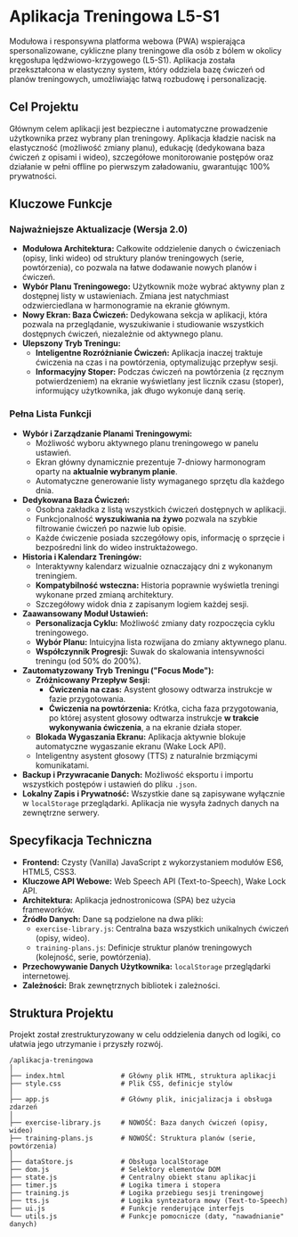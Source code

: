 # Aplikacja Treningowa L5-S1

Modułowa i responsywna platforma webowa (PWA) wspierająca spersonalizowane, cykliczne plany treningowe dla osób z bólem w okolicy kręgosłupa lędźwiowo-krzygowego (L5-S1). Aplikacja została przekształcona w elastyczny system, który oddziela bazę ćwiczeń od planów treningowych, umożliwiając łatwą rozbudowę i personalizację.

## Cel Projektu

Głównym celem aplikacji jest bezpieczne i automatyczne prowadzenie użytkownika przez wybrany plan treningowy. Aplikacja kładzie nacisk na elastyczność (możliwość zmiany planu), edukację (dedykowana baza ćwiczeń z opisami i wideo), szczegółowe monitorowanie postępów oraz działanie w pełni offline po pierwszym załadowaniu, gwarantując 100% prywatności.

## Kluczowe Funkcje

### Najważniejsze Aktualizacje (Wersja 2.0)
*   **Modułowa Architektura:** Całkowite oddzielenie danych o ćwiczeniach (opisy, linki wideo) od struktury planów treningowych (serie, powtórzenia), co pozwala na łatwe dodawanie nowych planów i ćwiczeń.
*   **Wybór Planu Treningowego:** Użytkownik może wybrać aktywny plan z dostępnej listy w ustawieniach. Zmiana jest natychmiast odzwierciedlana w harmonogramie na ekranie głównym.
*   **Nowy Ekran: Baza Ćwiczeń:** Dedykowana sekcja w aplikacji, która pozwala na przeglądanie, wyszukiwanie i studiowanie wszystkich dostępnych ćwiczeń, niezależnie od aktywnego planu.
*   **Ulepszony Tryb Treningu:**
    *   **Inteligentne Rozróżnianie Ćwiczeń:** Aplikacja inaczej traktuje ćwiczenia na czas i na powtórzenia, optymalizując przepływ sesji.
    *   **Informacyjny Stoper:** Podczas ćwiczeń na powtórzenia (z ręcznym potwierdzeniem) na ekranie wyświetlany jest licznik czasu (stoper), informujący użytkownika, jak długo wykonuje daną serię.

### Pełna Lista Funkcji

*   **Wybór i Zarządzanie Planami Treningowymi:**
    *   Możliwość wyboru aktywnego planu treningowego w panelu ustawień.
    *   Ekran główny dynamicznie prezentuje 7-dniowy harmonogram oparty na **aktualnie wybranym planie**.
    *   Automatyczne generowanie listy wymaganego sprzętu dla każdego dnia.
*   **Dedykowana Baza Ćwiczeń:**
    *   Osobna zakładka z listą wszystkich ćwiczeń dostępnych w aplikacji.
    *   Funkcjonalność **wyszukiwania na żywo** pozwala na szybkie filtrowanie ćwiczeń po nazwie lub opisie.
    *   Każde ćwiczenie posiada szczegółowy opis, informację o sprzęcie i bezpośredni link do wideo instruktażowego.
*   **Historia i Kalendarz Treningów:**
    *   Interaktywny kalendarz wizualnie oznaczający dni z wykonanym treningiem.
    *   **Kompatybilność wsteczna:** Historia poprawnie wyświetla treningi wykonane przed zmianą architektury.
    *   Szczegółowy widok dnia z zapisanym logiem każdej sesji.
*   **Zaawansowany Moduł Ustawień:**
    *   **Personalizacja Cyklu:** Możliwość zmiany daty rozpoczęcia cyklu treningowego.
    *   **Wybór Planu:** Intuicyjna lista rozwijana do zmiany aktywnego planu.
    *   **Współczynnik Progresji:** Suwak do skalowania intensywności treningu (od 50% do 200%).
*   **Zautomatyzowany Tryb Treningu ("Focus Mode"):**
    *   **Zróżnicowany Przepływ Sesji:**
        *   **Ćwiczenia na czas:** Asystent głosowy odtwarza instrukcje w fazie przygotowania.
        *   **Ćwiczenia na powtórzenia:** Krótka, cicha faza przygotowania, po której asystent głosowy odtwarza instrukcje **w trakcie wykonywania ćwiczenia**, a na ekranie działa stoper.
    *   **Blokada Wygaszania Ekranu:** Aplikacja aktywnie blokuje automatyczne wygaszanie ekranu (Wake Lock API).
    *   Inteligentny asystent głosowy (TTS) z naturalnie brzmiącymi komunikatami.
*   **Backup i Przywracanie Danych:** Możliwość eksportu i importu wszystkich postępów i ustawień do pliku `.json`.
*   **Lokalny Zapis i Prywatność:** Wszystkie dane są zapisywane wyłącznie w `localStorage` przeglądarki. Aplikacja nie wysyła żadnych danych na zewnętrzne serwery.

## Specyfikacja Techniczna

*   **Frontend:** Czysty (Vanilla) JavaScript z wykorzystaniem modułów ES6, HTML5, CSS3.
*   **Kluczowe API Webowe:** Web Speech API (Text-to-Speech), Wake Lock API.
*   **Architektura:** Aplikacja jednostronicowa (SPA) bez użycia frameworków.
*   **Źródło Danych:** Dane są podzielone na dwa pliki:
    *   `exercise-library.js`: Centralna baza wszystkich unikalnych ćwiczeń (opisy, wideo).
    *   `training-plans.js`: Definicje struktur planów treningowych (kolejność, serie, powtórzenia).
*   **Przechowywanie Danych Użytkownika:** `localStorage` przeglądarki internetowej.
*   **Zależności:** Brak zewnętrznych bibliotek i zależności.

## Struktura Projektu

Projekt został zrestrukturyzowany w celu oddzielenia danych od logiki, co ułatwia jego utrzymanie i przyszły rozwój.
```
/aplikacja-treningowa
│
├── index.html              # Główny plik HTML, struktura aplikacji
├── style.css               # Plik CSS, definicje stylów
│
├── app.js                  # Główny plik, inicjalizacja i obsługa zdarzeń
│
├── exercise-library.js     # NOWOŚĆ: Baza danych ćwiczeń (opisy, wideo)
├── training-plans.js       # NOWOŚĆ: Struktura planów (serie, powtórzenia)
│
├── dataStore.js            # Obsługa localStorage
├── dom.js                  # Selektory elementów DOM
├── state.js                # Centralny obiekt stanu aplikacji
├── timer.js                # Logika timera i stopera
├── training.js             # Logika przebiegu sesji treningowej
├── tts.js                  # Logika syntezatora mowy (Text-to-Speech)
├── ui.js                   # Funkcje renderujące interfejs
└── utils.js                # Funkcje pomocnicze (daty, "nawadnianie" danych)
